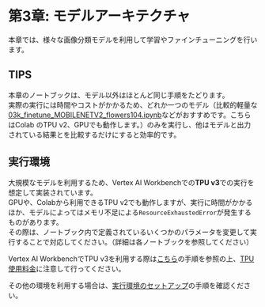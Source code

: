 # 第3章: モデルアーキテクチャ
本章では、様々な画像分類モデルを利用して学習やファインチューニングを行います。

## TIPS
本章のノートブックは、モデル以外はほとんど同じ手順をたどります。<br>
実際の実行には時間やコストがかかるため、どれか一つのモデル（比較的軽量な[03k_finetune_MOBILENETV2_flowers104.ipynb](https://github.com/takumiohym/practical-ml-vision-book-ja/blob/main/03_image_models/03k_finetune_MOBILENETV2_flowers104.ipynb)などがおすすめです。こちらはColab のTPU v2、GPUでも動作します。）のみを実行し、他はモデルと出力されている結果とを比較するだけにすると効率的です。

## 実行環境
大規模なモデルを利用するため、Vertex AI Workbenchでの**TPU v3**での実行を想定して実装されています。<br>
GPUや、Colabから利用できるTPU v2でも動作しますが、実行に時間がかかるほか、モデルによってはメモリ不足による`ResourceExhaustedError`が発生するものがあります。<br>
その際は、ノートブック内で定義されているいくつかのパラメータを変更して実行することで対応してください。（詳細は各ノートブックを参照してください）

Vertex AI WorkbenchでTPU v3を利用する際は[こちら](https://github.com/takumiohym/practical-ml-vision-book-ja/blob/main/environment_setup/vertex_ai_workbench.md#tpu-%E7%92%B0%E5%A2%83%E3%82%92%E5%88%A9%E7%94%A8%E3%81%99%E3%82%8B%E5%A0%B4%E5%90%88)の手順を参照の上、[TPU使用料金](https://cloud.google.com/tpu/pricing)に注意して行ってください。

その他の環境を利用する場合は、[実行環境のセットアップ](https://github.com/takumiohym/practical-ml-vision-book-ja/tree/main/environment_setup)の手順を確認ください。

